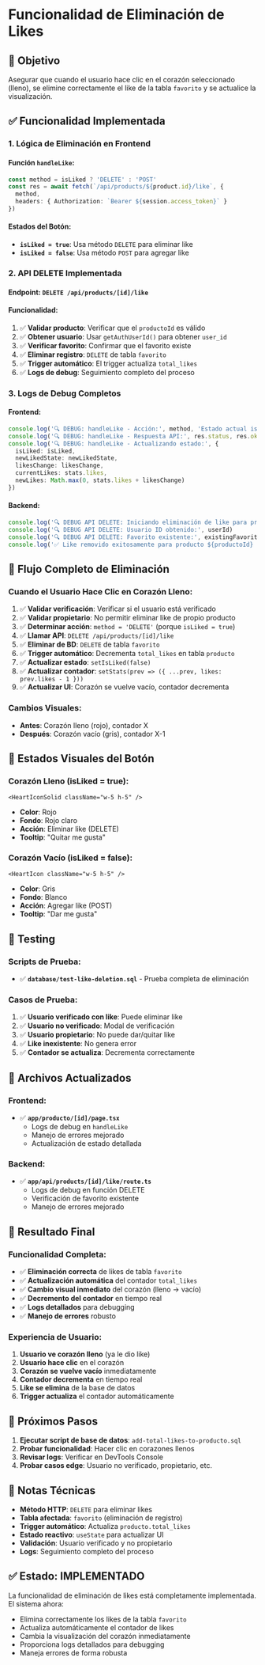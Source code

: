 # Funcionalidad de Eliminación de Likes

## 🎯 Objetivo
Asegurar que cuando el usuario hace clic en el corazón seleccionado (lleno), se elimine correctamente el like de la tabla `favorito` y se actualice la visualización.

## ✅ Funcionalidad Implementada

### **1. Lógica de Eliminación en Frontend**

#### **Función `handleLike`:**
```typescript
const method = isLiked ? 'DELETE' : 'POST'
const res = await fetch(`/api/products/${product.id}/like`, {
  method,
  headers: { Authorization: `Bearer ${session.access_token}` }
})
```

#### **Estados del Botón:**
- **`isLiked = true`**: Usa método `DELETE` para eliminar like
- **`isLiked = false`**: Usa método `POST` para agregar like

### **2. API DELETE Implementada**

#### **Endpoint:** `DELETE /api/products/[id]/like`

#### **Funcionalidad:**
1. ✅ **Validar producto**: Verificar que el `productoId` es válido
2. ✅ **Obtener usuario**: Usar `getAuthUserId()` para obtener `user_id`
3. ✅ **Verificar favorito**: Confirmar que el favorito existe
4. ✅ **Eliminar registro**: `DELETE` de tabla `favorito`
5. ✅ **Trigger automático**: El trigger actualiza `total_likes`
6. ✅ **Logs de debug**: Seguimiento completo del proceso

### **3. Logs de Debug Completos**

#### **Frontend:**
```typescript
console.log('🔍 DEBUG: handleLike - Acción:', method, 'Estado actual isLiked:', isLiked)
console.log('🔍 DEBUG: handleLike - Respuesta API:', res.status, res.ok)
console.log('🔍 DEBUG: handleLike - Actualizando estado:', {
  isLiked: isLiked,
  newLikedState: newLikedState,
  likesChange: likesChange,
  currentLikes: stats.likes,
  newLikes: Math.max(0, stats.likes + likesChange)
})
```

#### **Backend:**
```typescript
console.log('🔍 DEBUG API DELETE: Iniciando eliminación de like para producto:', productoId)
console.log('🔍 DEBUG API DELETE: Usuario ID obtenido:', userId)
console.log('🔍 DEBUG API DELETE: Favorito existente:', existingFavorito)
console.log('✅ Like removido exitosamente para producto ${productoId} por usuario ${userId}')
```

## 🔄 Flujo Completo de Eliminación

### **Cuando el Usuario Hace Clic en Corazón Lleno:**

1. ✅ **Validar verificación**: Verificar si el usuario está verificado
2. ✅ **Validar propietario**: No permitir eliminar like de propio producto
3. ✅ **Determinar acción**: `method = 'DELETE'` (porque `isLiked = true`)
4. ✅ **Llamar API**: `DELETE /api/products/[id]/like`
5. ✅ **Eliminar de BD**: `DELETE` de tabla `favorito`
6. ✅ **Trigger automático**: Decrementa `total_likes` en tabla `producto`
7. ✅ **Actualizar estado**: `setIsLiked(false)`
8. ✅ **Actualizar contador**: `setStats(prev => ({ ...prev, likes: prev.likes - 1 }))`
9. ✅ **Actualizar UI**: Corazón se vuelve vacío, contador decrementa

### **Cambios Visuales:**
- **Antes**: Corazón lleno (rojo), contador X
- **Después**: Corazón vacío (gris), contador X-1

## 🎨 Estados Visuales del Botón

### **Corazón Lleno (isLiked = true):**
```tsx
<HeartIconSolid className="w-5 h-5" />
```
- **Color**: Rojo
- **Fondo**: Rojo claro
- **Acción**: Eliminar like (DELETE)
- **Tooltip**: "Quitar me gusta"

### **Corazón Vacío (isLiked = false):**
```tsx
<HeartIcon className="w-5 h-5" />
```
- **Color**: Gris
- **Fondo**: Blanco
- **Acción**: Agregar like (POST)
- **Tooltip**: "Dar me gusta"

## 🧪 Testing

### **Scripts de Prueba:**
- ✅ **`database/test-like-deletion.sql`** - Prueba completa de eliminación

### **Casos de Prueba:**
1. ✅ **Usuario verificado con like**: Puede eliminar like
2. ✅ **Usuario no verificado**: Modal de verificación
3. ✅ **Usuario propietario**: No puede dar/quitar like
4. ✅ **Like inexistente**: No genera error
5. ✅ **Contador se actualiza**: Decrementa correctamente

## 🔧 Archivos Actualizados

### **Frontend:**
- ✅ **`app/producto/[id]/page.tsx`**
  - Logs de debug en `handleLike`
  - Manejo de errores mejorado
  - Actualización de estado detallada

### **Backend:**
- ✅ **`app/api/products/[id]/like/route.ts`**
  - Logs de debug en función DELETE
  - Verificación de favorito existente
  - Manejo de errores mejorado

## 🎯 Resultado Final

### **Funcionalidad Completa:**
- ✅ **Eliminación correcta** de likes de tabla `favorito`
- ✅ **Actualización automática** del contador `total_likes`
- ✅ **Cambio visual inmediato** del corazón (lleno → vacío)
- ✅ **Decremento del contador** en tiempo real
- ✅ **Logs detallados** para debugging
- ✅ **Manejo de errores** robusto

### **Experiencia de Usuario:**
1. **Usuario ve corazón lleno** (ya le dio like)
2. **Usuario hace clic** en el corazón
3. **Corazón se vuelve vacío** inmediatamente
4. **Contador decrementa** en tiempo real
5. **Like se elimina** de la base de datos
6. **Trigger actualiza** el contador automáticamente

## 🚀 Próximos Pasos

1. **Ejecutar script de base de datos**: `add-total-likes-to-producto.sql`
2. **Probar funcionalidad**: Hacer clic en corazones llenos
3. **Revisar logs**: Verificar en DevTools Console
4. **Probar casos edge**: Usuario no verificado, propietario, etc.

## 📝 Notas Técnicas

- **Método HTTP**: `DELETE` para eliminar likes
- **Tabla afectada**: `favorito` (eliminación de registro)
- **Trigger automático**: Actualiza `producto.total_likes`
- **Estado reactivo**: `useState` para actualizar UI
- **Validación**: Usuario verificado y no propietario
- **Logs**: Seguimiento completo del proceso

## ✅ Estado: IMPLEMENTADO

La funcionalidad de eliminación de likes está completamente implementada. El sistema ahora:
- Elimina correctamente los likes de la tabla `favorito`
- Actualiza automáticamente el contador de likes
- Cambia la visualización del corazón inmediatamente
- Proporciona logs detallados para debugging
- Maneja errores de forma robusta
